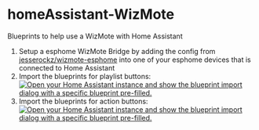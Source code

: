 # homeAssistant-WizMote
Blueprints to help use a WizMote with Home Assistant

1) Setup a esphome WizMote Bridge by adding the config from [jesserockz/wizmote-esphome](https://github.com/jesserockz/wizmote-esphome) into one of your esphome devices that is connected to Home Assistant
2) Import the blueprints for playlist buttons:  [![Open your Home Assistant instance and show the blueprint import dialog with a specific blueprint pre-filled.](https://my.home-assistant.io/badges/blueprint_import.svg)](https://my.home-assistant.io/redirect/blueprint_import/?blueprint_url=https%3A%2F%2Fgithub.com%2Favt613%2Fwizmote-esphome%2Fblob%2Fmain%2Fwizmote_playlists.yaml)
3) Import the blueprints for action buttons:  [![Open your Home Assistant instance and show the blueprint import dialog with a specific blueprint pre-filled.](https://my.home-assistant.io/badges/blueprint_import.svg)](https://my.home-assistant.io/redirect/blueprint_import/?blueprint_url=https%3A%2F%2Fgithub.com%2Favt613%2Fwizmote-esphome%2Fblob%2Fmain%2Fwizmote_actions.yaml)
